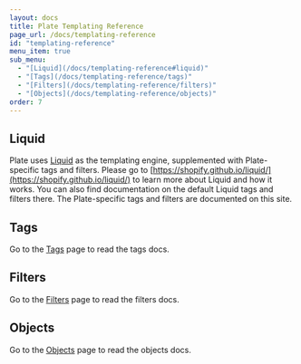 ```yaml
---
layout: docs
title: Plate Templating Reference
page_url: /docs/templating-reference
id: "templating-reference"
menu_item: true
sub_menu:
  - "[Liquid](/docs/templating-reference#liquid)"
  - "[Tags](/docs/templating-reference/tags)"
  - "[Filters](/docs/templating-reference/filters)"
  - "[Objects](/docs/templating-reference/objects)"
order: 7
---
```


## Liquid

Plate uses [Liquid](https://shopify.github.io/liquid/) as the templating engine, supplemented with Plate-specific tags and filters. Please go to [https://shopify.github.io/liquid/](https://shopify.github.io/liquid/) to learn more about Liquid and how it works. You can also find documentation on the default Liquid tags and filters there. The Plate-specific tags and filters are documented on this site.

## Tags
Go to the [Tags](/docs/templating-reference/tags) page to read the tags docs.

## Filters
Go to the [Filters](/docs/templating-reference/filters) page to read the filters docs.

## Objects
Go to the [Objects](/docs/templating-reference/objects) page to read the objects docs.
